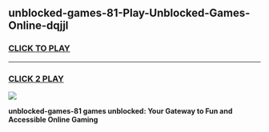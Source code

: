 
## unblocked-games-81-Play-Unblocked-Games-Online-dqjjl
<h3>
<a href="https://premium76.site?title=unblocked-games-81&ref=24A">CLICK TO PLAY</a></h3>
<hr>

<h3>
<a href="https://premium76.site?title=unblocked-games-81&ref=24A">CLICK 2 PLAY</a>
  
</h3>

<a href="https://premium76.site?title=unblocked-games-81&ref=24A"><img src="https://clearcache.store/games.png"></a>


**unblocked-games-81 games unblocked: Your Gateway to Fun and Accessible Online Gaming**
